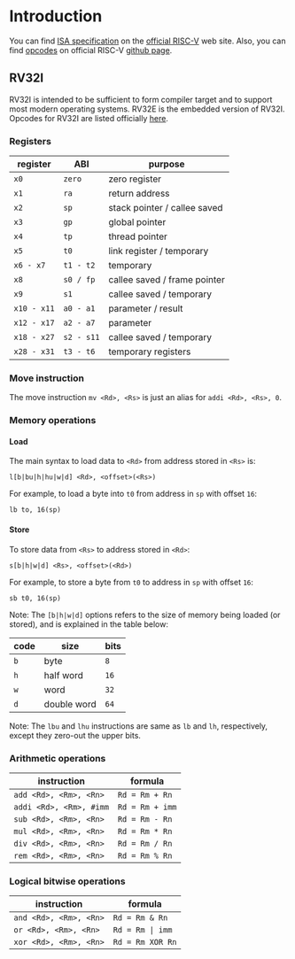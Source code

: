 # Introduction

You can find [ISA specification](https://riscv.org/technical/specifications/) on the [official RISC-V](https://riscv.org) web site. Also, you can find [opcodes](https://github.com/riscv/riscv-opcodes) on official RISC-V [github page](https://github.com/riscv).

## RV32I

RV32I is intended to be sufficient to form compiler target and to support most modern operating systems. RV32E is the embedded version of RV32I. Opcodes for RV32I are listed officially [here](https://raw.githubusercontent.com/riscv/riscv-opcodes/master/opcodes-rv32i).

### Registers

|   register   |    ABI    |            purpose              |
|--------------|-----------|---------------------------------|
|     `x0`     |  `zero`   | zero register                   |
|     `x1`     |   `ra`    | return address                  |
|     `x2`     |   `sp`    | stack pointer / callee saved    |
|     `x3`     |   `gp`    | global pointer                  |
|     `x4`     |   `tp`    | thread pointer                  |
|     `x5`     |   `t0`    | link register / temporary       |
|  `x6 - x7`   | `t1 - t2` | temporary                       |
|     `x8`     | `s0 / fp` | callee saved / frame pointer    |
|     `x9`     |   `s1`    | callee saved / temporary        |
| `x10 - x11`  | `a0 - a1` | parameter / result              |
| `x12 - x17`  | `a2 - a7` | parameter                       |
| `x18 - x27`  |`s2 - s11` | callee saved / temporary        |
| `x28 - x31`  | `t3 - t6` | temporary registers             |

### Move instruction

The move instruction `mv <Rd>, <Rs>` is just an alias for `addi <Rd>, <Rs>, 0`.

### Memory operations

#### Load

The main syntax to load data to `<Rd>` from address stored in `<Rs>` is: 

```
l[b|bu|h|hu|w|d] <Rd>, <offset>(<Rs>)
```

For example, to load a byte into `t0` from address in `sp` with offset `16`:

```
lb to, 16(sp)
```

#### Store

To store data from `<Rs>` to address stored in `<Rd>`:

```
s[b|h|w|d] <Rs>, <offset>(<Rd>)
```

For example, to store a byte from `t0` to address in `sp` with offset `16`:

```
sb t0, 16(sp)
```

Note: The `[b|h|w|d]` options refers to the size of memory being loaded (or stored), and is explained in the table below:

| code |     size    | bits |
|------|-------------|------|
| `b`  |     byte    | `8`  |
| `h`  |  half word  | `16` |
| `w`  |     word    | `32` |
| `d`  | double word | `64` |

Note: The `lbu` and `lhu` instructions are same as `lb` and `lh`, respectively, except they zero-out the upper bits.

### Arithmetic operations

|       instruction      |        formula        |
|------------------------|-----------------------|
| `add <Rd>, <Rm>, <Rn>` |    `Rd = Rm + Rn`     |
|`addi <Rd>, <Rm>, #imm` |    `Rd = Rm + imm`    |
| `sub <Rd>, <Rm>, <Rn>` |    `Rd = Rm - Rn`     |
| `mul <Rd>, <Rm>, <Rn>` |    `Rd = Rm * Rn`     |
| `div <Rd>, <Rm>, <Rn>` |    `Rd = Rm / Rn`     |
| `rem <Rd>, <Rm>, <Rn>` |    `Rd = Rm % Rn`     |

### Logical bitwise operations

|       instruction      |        formula        |
|------------------------|-----------------------|
| `and <Rd>, <Rm>, <Rn>` |    `Rd = Rm & Rn`     |
| `or <Rd>, <Rm>, <Rn>`  |   `Rd = Rm \| imm`    |
| `xor <Rd>, <Rm>, <Rn>` |   `Rd = Rm XOR Rn`    |

